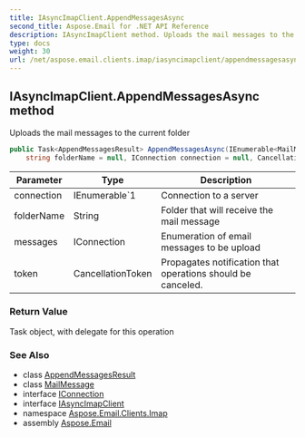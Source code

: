 ```yaml
---
title: IAsyncImapClient.AppendMessagesAsync
second_title: Aspose.Email for .NET API Reference
description: IAsyncImapClient method. Uploads the mail messages to the current folder
type: docs
weight: 30
url: /net/aspose.email.clients.imap/iasyncimapclient/appendmessagesasync/
---
```

## IAsyncImapClient.AppendMessagesAsync method

Uploads the mail messages to the current folder

```csharp
public Task<AppendMessagesResult> AppendMessagesAsync(IEnumerable<MailMessage> messages, 
    string folderName = null, IConnection connection = null, CancellationToken token = default)
```

| Parameter | Type | Description |
| --- | --- | --- |
| connection | IEnumerable`1 | Connection to a server |
| folderName | String | Folder that will receive the mail message |
| messages | IConnection | Enumeration of email messages to be upload |
| token | CancellationToken | Propagates notification that operations should be canceled. |

### Return Value

Task object, with delegate for this operation

### See Also

* class [AppendMessagesResult](../../appendmessagesresult/)
* class [MailMessage](../../../aspose.email/mailmessage/)
* interface [IConnection](../../../aspose.email.clients/iconnection/)
* interface [IAsyncImapClient](../)
* namespace [Aspose.Email.Clients.Imap](../../iasyncimapclient/)
* assembly [Aspose.Email](../../../)


